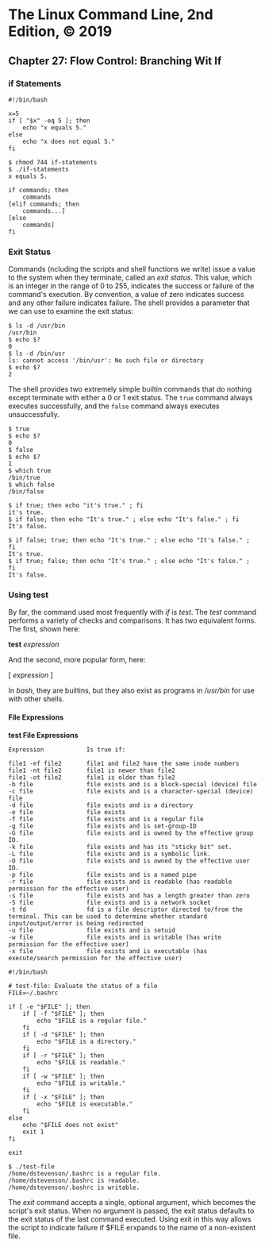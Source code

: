 # The Linux Command Line, 2nd Edition, © 2019

## Chapter 27: Flow Control: Branching Wit If

### if Statements

```
#!/bin/bash

x=5
if [ "$x" -eq 5 ]; then
    echo "x equals 5."
else
    echo "x does not equal 5."
fi
```

```
$ chmod 744 if-statements 
$ ./if-statements 
x equals 5.
```

```
if commands; then
    commands
[elif commands; then 
    commands...]
[else
    commands]
fi
```

### Exit Status

Commands (ncluding the scripts and shell functions we write) issue a value to the system when they terminate, called an _exit status_. This value, which is an integer in the range of 0 to 255, indicates the success or failure of the command's execution. By convention, a value of zero indicates success and any other failure indicates failure. The shell provides a parameter that we can use to examine the exit status:

```
$ ls -d /usr/bin
/usr/bin
$ echo $?
0
$ ls -d /bin/usr
ls: cannot access '/bin/usr': No such file or directory
$ echo $?
2
```

The shell provides two extremely simple builtin commands that do nothing except terminate with either a 0 or 1 exit status. The `true` command always executes successfully, and the `false` command always executes unsuccessfully.

```
$ true
$ echo $?
0
$ false
$ echo $?
1
$ which true
/bin/true
$ which false
/bin/false
```

```
$ if true; then echo "it's true." ; fi
it's true.
$ if false; then echo "It's true." ; else echo "It's false." ; fi
It's false.
```

```
$ if false; true; then echo "It's true." ; else echo "It's false." ; fi
It's true.
$ if true; false; then echo "It's true." ; else echo "It's false." ; fi
It's false.
```

### Using test

By far, the command used most frequently with _if_ is _test_. The _test_ command performs a variety of checks and comparisons. It has two equivalent forms. The first, shown here:

**test** _expression_

And the second, more popular form, here:

\[ _expression_ \]

In _bash_, they are builtins, but they also exist as programs in _/usr/bin_ for use with other shells.

#### File Expressions

**test File Expressions**

```
Expression            Is true if:

file1 -ef file2       file1 and file2 have the same inode numbers
file1 -nt file2       file1 is newer than file2
file1 -ot file2       file1 is older than file2
-b file               file exists and is a block-special (device) file
-c file               file exists and is a character-special (device) file
-d file               file exists and is a directory
-e file               file exists
-f file               file exists and is a regular file
-g file               file exists and is set-group-ID
-G file               file exists and is owned by the effective group ID.
-k file               file exists and has its "sticky bit" set.
-L file               file exists and is a symbolic link.
-O file               file exists and is owned by the effective user ID.
-p file               file exists and is a named pipe
-r file               file exists and is readable (has readable permission for the effective user)
-s file               file exists and has a length greater than zero
-S file               file exists and is a network socket
-t fd                 fd is a file descriptor directed to/from the terminal. This can be used to determine whether standard input/output/error is being redirected
-u file               file exists and is setuid
-w file               file exists and is writable (has write permission for the effective user)
-x file               file exists and is executable (has execute/search permission for the effective user)
```

```
#!/bin/bash

# test-file: Evaluate the status of a file
FILE=~/.bashrc

if [ -e "$FILE" ]; then
    if [ -f "$FILE" ]; then
        echo "$FILE is a regular file."
    fi
    if [ -d "$FILE" ]; then
        echo "$FILE is a directory."
    fi
    if [ -r "$FILE" ]; then
        echo "$FILE is readable."
    fi
    if [ -w "$FILE" ]; then
        echo "$FILE is writable."
    fi
    if [ -x "$FILE" ]; then
        echo "$FILE is executable."
    fi
else
    echo "$FILE does not exist"
    exit 1
fi

exit
```

```
$ ./test-file
/home/dstevenson/.bashrc is a regular file.
/home/dstevenson/.bashrc is readable.
/home/dstevenson/.bashrc is writable.
```

The _exit_ command accepts a single, optional argument, which becomes the script's exit status. When no argument is passed, the exit status defaults to the exit status of the last command executed. Using exit in this way allows the script to indicate failure if $FILE erxpands to the name of a non-existent file.